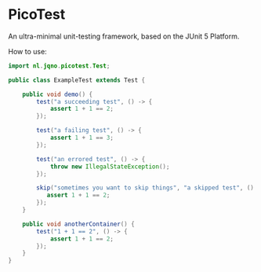 # PicoTest

An ultra-minimal unit-testing framework, based on the JUnit 5 Platform.

How to use:

```java
import nl.jqno.picotest.Test;

public class ExampleTest extends Test {

    public void demo() {
        test("a succeeding test", () -> {
            assert 1 + 1 == 2;
        });

        test("a failing test", () -> {
            assert 1 + 1 == 3;
        });

        test("an errored test", () -> {
            throw new IllegalStateException();
        });

        skip("sometimes you want to skip things", "a skipped test", () -> {
           assert 1 + 1 == 2;
        });
    }

    public void anotherContainer() {
        test("1 + 1 == 2", () -> {
            assert 1 + 1 == 2;
        });
    }
}
```